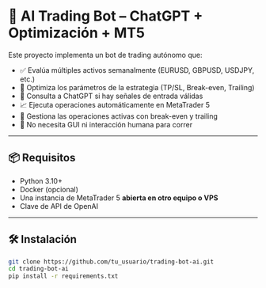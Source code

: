 # 🤖 AI Trading Bot – ChatGPT + Optimización + MT5

Este proyecto implementa un bot de trading autónomo que:

- ✅ Evalúa múltiples activos semanalmente (EURUSD, GBPUSD, USDJPY, etc.)
- 🧠 Optimiza los parámetros de la estrategia (TP/SL, Break-even, Trailing)
- 📡 Consulta a ChatGPT si hay señales de entrada válidas
- 📈 Ejecuta operaciones automáticamente en MetaTrader 5
- 🔁 Gestiona las operaciones activas con break-even y trailing
- 🚫 No necesita GUI ni interacción humana para correr

---

## 📦 Requisitos

- Python 3.10+
- Docker (opcional)
- Una instancia de MetaTrader 5 **abierta en otro equipo o VPS**
- Clave de API de OpenAI

---

## 🛠 Instalación

```bash
git clone https://github.com/tu_usuario/trading-bot-ai.git
cd trading-bot-ai
pip install -r requirements.txt
